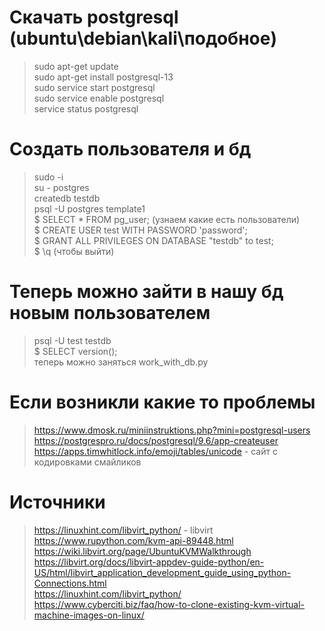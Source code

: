 # Скачать postgresql (ubuntu\debian\kali\подобное)
> sudo apt-get update  
> sudo apt-get install postgresql-13  
> sudo service start postgresql  
> sudo service enable postgresql  
> service status postgresql  

# Создать пользователя и бд
> sudo -i  
> su - postgres  
> createdb testdb  
> psql -U postgres template1   
> $ SELECT * FROM pg_user; (узнаем какие есть пользователи)  
> $ CREATE USER test WITH PASSWORD 'password';  
> $ GRANT ALL PRIVILEGES ON DATABASE "testdb" to test;  
> $ \q  (чтобы выйти)  

# Теперь можно зайти в нашу бд новым пользователем  
> psql -U test testdb  
> $ SELECT version();  
> теперь можно заняться work_with_db.py

# Если возникли какие то проблемы  
> https://www.dmosk.ru/miniinstruktions.php?mini=postgresql-users  
> https://postgrespro.ru/docs/postgresql/9.6/app-createuser  
> https://apps.timwhitlock.info/emoji/tables/unicode - сайт с кодировками смайликов  

# Источники  
> https://linuxhint.com/libvirt_python/ - libvirt  
> https://www.rupython.com/kvm-api-89448.html  
> https://wiki.libvirt.org/page/UbuntuKVMWalkthrough  
> https://libvirt.org/docs/libvirt-appdev-guide-python/en-US/html/libvirt_application_development_guide_using_python-Connections.html  
> https://linuxhint.com/libvirt_python/  
> https://www.cyberciti.biz/faq/how-to-clone-existing-kvm-virtual-machine-images-on-linux/  
